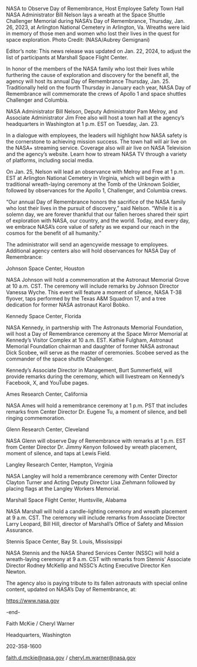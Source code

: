 NASA to Observe Day of Remembrance, Host Employee Safety Town Hall 
 NASA Administrator Bill Nelson lays a wreath at the Space Shuttle Challenger Memorial during NASA’s Day of Remembrance, Thursday, Jan. 26, 2023, at Arlington National Cemetery in Arlington, Va. Wreaths were laid in memory of those men and women who lost their lives in the quest for space exploration. Photo Credit: (NASA/Aubrey Gemignani)

Editor’s note: This news release was updated on Jan. 22, 2024, to adjust the list of participants at Marshall Space Flight Center.

In honor of the members of the NASA family who lost their lives while furthering the cause of exploration and discovery for the benefit all, the agency will host its annual Day of Remembrance Thursday, Jan. 25. Traditionally held on the fourth Thursday in January each year, NASA Day of Remembrance will commemorate the crews of Apollo 1 and space shuttles Challenger and Columbia.

NASA Administrator Bill Nelson, Deputy Administrator Pam Melroy, and Associate Administrator Jim Free also will host a town hall at the agency’s headquarters in Washington at 1 p.m. EST on Tuesday, Jan. 23.

In a dialogue with employees, the leaders will highlight how NASA safety is the cornerstone to achieving mission success. The town hall will air live on the NASA+ streaming service. Coverage also will air live on NASA Television and the agency’s website. Learn how to stream NASA TV through a variety of platforms, including social media.

On Jan. 25, Nelson will lead an observance with Melroy and Free at 1 p.m. EST at Arlington National Cemetery in Virginia, which will begin with a traditional wreath-laying ceremony at the Tomb of the Unknown Soldier, followed by observances for the Apollo 1, Challenger, and Columbia crews.

“Our annual Day of Remembrance honors the sacrifice of the NASA family who lost their lives in the pursuit of discovery,” said Nelson. “While it is a solemn day, we are forever thankful that our fallen heroes shared their spirt of exploration with NASA, our country, and the world. Today, and every day, we embrace NASA’s core value of safety as we expand our reach in the cosmos for the benefit of all humanity.”

The administrator will send an agencywide message to employees. Additional agency centers also will hold observances for NASA Day of Remembrance:

Johnson Space Center, Houston

NASA Johnson will hold a commemoration at the Astronaut Memorial Grove at 10 a.m. CST. The ceremony will include remarks by Johnson Director Vanessa Wyche. This event will feature a moment of silence, NASA T-38 flyover, taps performed by the Texas A&M Squadron 17, and a tree dedication for former NASA astronaut Karol Bobko.

Kennedy Space Center, Florida

NASA Kennedy, in partnership with The Astronauts Memorial Foundation, will host a Day of Remembrance ceremony at the Space Mirror Memorial at Kennedy’s Visitor Complex at 10 a.m. EST. Kathie Fulgham, Astronaut Memorial Foundation chairman and daughter of former NASA astronaut Dick Scobee, will serve as the master of ceremonies. Scobee served as the commander of the space shuttle Challenger.

Kennedy’s Associate Director in Management, Burt Summerfield, will provide remarks during the ceremony, which will livestream on Kennedy’s Facebook, X, and YouTube pages.

Ames Research Center, California

NASA Ames will hold a remembrance ceremony at 1 p.m. PST that includes remarks from Center Director Dr. Eugene Tu, a moment of silence, and bell ringing commemoration.

Glenn Research Center, Cleveland

NASA Glenn will observe Day of Remembrance with remarks at 1 p.m. EST from Center Director Dr. Jimmy Kenyon followed by wreath placement, moment of silence, and taps at Lewis Field​.

Langley Research Center, Hampton, Virginia

NASA Langley will hold a remembrance ceremony with Center Director Clayton Turner and Acting Deputy Director Lisa Ziehmann followed by placing flags at the Langley Workers Memorial.

Marshall Space Flight Center, Huntsville, Alabama

NASA Marshall will hold a candle-lighting ceremony and wreath placement at 9 a.m. CST. The ceremony will include remarks from Associate Director Larry Leopard, Bill Hill, director of Marshall’s Office of Safety and Mission Assurance.

Stennis Space Center, Bay St. Louis, Mississippi

NASA Stennis and the NASA Shared Services Center (NSSC) will hold a wreath-laying ceremony at 9 a.m. CST with remarks from Stennis’ Associate Director Rodney McKellip and NSSC’s Acting Executive Director Ken Newton.

The agency also is paying tribute to its fallen astronauts with special online content, updated on NASA’s Day of Remembrance, at:

https://www.nasa.gov

-end-

Faith McKie / Cheryl Warner

Headquarters, Washington

202-358-1600

faith.d.mckie@nasa.gov / cheryl.m.warner@nasa.gov